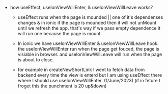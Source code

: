 - how useEffect, useIonViewWillEnter, & useIonViewWillLeave works?
  - useEffect runs when the page is mounded || one of it's dependenses changes & in ionic if the page is mounded then it will not unMount until we refresh the app. that's way if we pass empty dependence it will run one because the page is mount.

  - In ionic we have useIonViewWillEnter & useIonViewWillLeave hook. the useIonViewWillEnter run when the page get fouced, the page is visiable in browser. and useIonViewWillLeave will run when the page is about to close.

  - for example in createNewShortLink I went to fetch data from backend every time the view is enterd but I am using useEffect there where I should use useIonViewWillEnter. (1/June/2023) (if in feture I froget this the punchment is 20 up&down)
